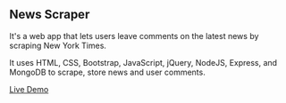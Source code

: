 ## News Scraper

It's a web app that lets users leave comments on the latest news by scraping New York Times.

It uses HTML, CSS, Bootstrap, JavaScript, jQuery, NodeJS, Express, and MongoDB to scrape, store news and user comments.

[Live Demo](https://safe-wildwood-30951.herokuapp.com/)

